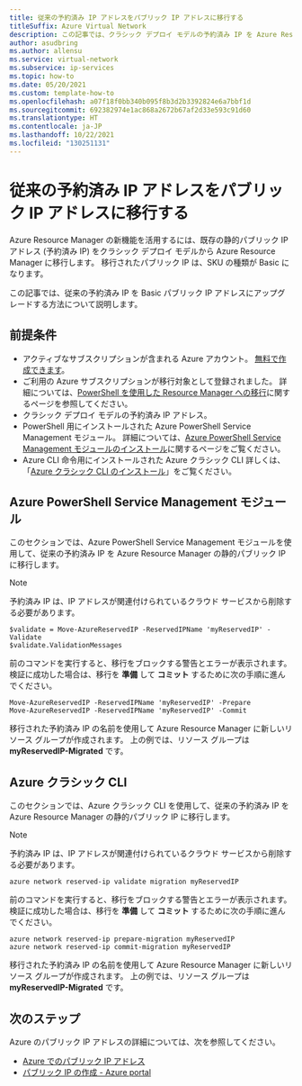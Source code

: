 ```yaml
---
title: 従来の予約済み IP アドレスをパブリック IP アドレスに移行する
titleSuffix: Azure Virtual Network
description: この記事では、クラシック デプロイ モデルの予約済み IP を Azure Resource Manager のパブリック IP アドレスにアップグレードする方法について説明します。
author: asudbring
ms.author: allensu
ms.service: virtual-network
ms.subservice: ip-services
ms.topic: how-to
ms.date: 05/20/2021
ms.custom: template-how-to
ms.openlocfilehash: a07f18f0bb340b095f8b3d2b3392824e6a7bbf1d
ms.sourcegitcommit: 692382974e1ac868a2672b67af2d33e593c91d60
ms.translationtype: HT
ms.contentlocale: ja-JP
ms.lasthandoff: 10/22/2021
ms.locfileid: "130251131"
---
```

# <a name="migrate-a-classic-reserved-ip-address-to-a-public-ip-address"></a>従来の予約済み IP アドレスをパブリック IP アドレスに移行する

Azure Resource Manager の新機能を活用するには、既存の静的パブリック IP アドレス (予約済み IP) をクラシック デプロイ モデルから Azure Resource Manager に移行します。  移行されたパブリック IP は、SKU の種類が Basic になります。 

この記事では、従来の予約済み IP を Basic パブリック IP アドレスにアップグレードする方法について説明します。

## <a name="prerequisites"></a>前提条件

* アクティブなサブスクリプションが含まれる Azure アカウント。 [無料で作成できます](https://azure.microsoft.com/free/?ref=microsoft.com&utm_source=microsoft.com&utm_medium=docs&utm_campaign=visualstudio)。
* ご利用の Azure サブスクリプションが移行対象として登録されました。 詳細については、[PowerShell を使用した Resource Manager への移行](../../virtual-machines/migration-classic-resource-manager-ps.md)に関するページを参照してください。
* クラシック デプロイ モデルの予約済み IP アドレス。
* PowerShell 用にインストールされた Azure PowerShell Service Management モジュール。 詳細については、[Azure PowerShell Service Management モジュールのインストール](/powershell/azure/servicemanagement/install-azure-ps)に関するページをご覧ください。
* Azure CLI 命令用にインストールされた Azure クラシック CLI 詳しくは、「[Azure クラシック CLI のインストール](/cli/azure/install-classic-cli)」をご覧ください。

## <a name="azure-powershell-service-management-module"></a>Azure PowerShell Service Management モジュール

このセクションでは、Azure PowerShell Service Management モジュールを使用して、従来の予約済み IP を Azure Resource Manager の静的パブリック IP に移行します。

> [!NOTE]
> 予約済み IP は、IP アドレスが関連付けられているクラウド サービスから削除する必要があります。

```azurepowershell-interactive
$validate = Move-AzureReservedIP -ReservedIPName 'myReservedIP' -Validate
$validate.ValidationMessages

```

前のコマンドを実行すると、移行をブロックする警告とエラーが表示されます。 検証に成功した場合は、移行を **準備** して **コミット** するために次の手順に進んでください。

```azurepowershell-interactive
Move-AzureReservedIP -ReservedIPName 'myReservedIP' -Prepare
Move-AzureReservedIP -ReservedIPName 'myReservedIP' -Commit
```
移行された予約済み IP の名前を使用して Azure Resource Manager に新しいリソース グループが作成されます。 上の例では、リソース グループは **myReservedIP-Migrated** です。

## <a name="azure-classic-cli"></a>Azure クラシック CLI

このセクションでは、Azure クラシック CLI を使用して、従来の予約済み IP を Azure Resource Manager の静的パブリック IP に移行します。

> [!NOTE]
> 予約済み IP は、IP アドレスが関連付けられているクラウド サービスから削除する必要があります。

```azurecli-interactive
azure network reserved-ip validate migration myReservedIP

```
前のコマンドを実行すると、移行をブロックする警告とエラーが表示されます。 検証に成功した場合は、移行を **準備** して **コミット** するために次の手順に進んでください。

```azurecli-interactive
azure network reserved-ip prepare-migration myReservedIP
azure network reserved-ip commit-migration myReservedIP
```
移行された予約済み IP の名前を使用して Azure Resource Manager に新しいリソース グループが作成されます。 上の例では、リソース グループは **myReservedIP-Migrated** です。

## <a name="next-steps"></a>次のステップ


Azure のパブリック IP アドレスの詳細については、次を参照してください。

- [Azure でのパブリック IP アドレス](public-ip-addresses.md)
- [パブリック IP の作成 - Azure portal](./create-public-ip-portal.md)
